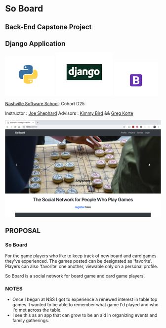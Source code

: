 # So Board
## Back-End Capstone Project
## Django Application 
![Python]( https://raw.githubusercontent.com/Megraohoh/so_board/master/python.png)
![Django](https://raw.githubusercontent.com/Megraohoh/so_board/master/django.png)
![Bootstrap](https://raw.githubusercontent.com/Megraohoh/so_board/master/bootstrap.png) 


[Nashville Software School](http://nashvillesoftwareschool.com/): Cohort D25 

Instructor :
[Joe Shephard](https://github.com/JoeShep) 
Advisors :
[Kimmy Bird](https://github.com/kimberly-bird) &&
[Greg Korte](https://github.com/gregkorte)  



![image of landing page](https://raw.githubusercontent.com/Megraohoh/so_board/master/landingpage.png)



## PROPOSAL
### So Board
For the game players who like to keep track of new board and card games they've experienced. The games posted can be designated as 'favorite'. Players can also 'favorite' one another, viewable only on a personal profile. 
 

So Board is a social network for board game and card game players. 

### NOTES
- Once I began at NSS I got to experience a renewed interest in table top games. I wanted to be able to remember what game I'd played and who I'd met across the table. 
- I see this as an app that can grow to be an aid in organizing events and family gatherings.

